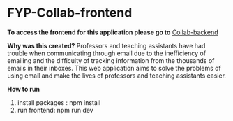 # FYP-Collab-frontend
**To access the frontend for this application please go to** [Collab-backend](https://github.com/xyinu/Collab-backend)

**Why was this created?**
Professors and teaching assistants have had trouble when communicating through email due to the inefficiency of emailing and the difficulty of tracking information from the thousands of emails in their inboxes. This web application aims to solve the problems of using email and make the lives of professors and teaching assistants easier.

**How to run**
1. install packages : npm install
2. run frontend: npm run dev
